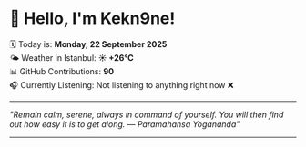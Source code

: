 # 👋 Hello, I'm Kekn9ne!

🗓️ Today is: **Monday, 22 September 2025**  
🌤️ Weather in Istanbul: **☀️   +26°C**  
📊 GitHub Contributions: **90**  
🎧 Currently Listening: Not listening to anything right now ❌

---

_"Remain calm, serene, always in command of yourself. You will then find out how easy it is to get along.  — *Paramahansa Yogananda*"_

---
